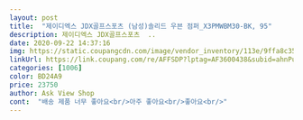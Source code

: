 ```yaml
---
layout: post 
title:  "제이디엑스 JDX골프스포츠 (남성)솔리드 우븐 점퍼_X3PMWBM30-BK, 95" 
description: 제이디엑스 JDX골프스포츠  ..
date: 2020-09-22 14:37:16 
img: https://static.coupangcdn.com/image/vendor_inventory/113e/9ffa8c355a3524aeef4f62982ede59ed176b6e34d37f180cb874f965e54d.jpg 
linkUrl: https://link.coupang.com/re/AFFSDP?lptag=AF3600438&subid=ahnPublicAsk&pageKey=1186158013&itemId=2167018038&vendorItemId=70165167865&traceid=V0-113-d19000e14c2a8cc3 
categories: [1006] 
color: BD24A9 
price: 23750 
author: Ask View Shop 
cont:  "배송 제품 너무 좋아요<br/>아주 좋아요<br/>좋아요<br/>" 
---
```

